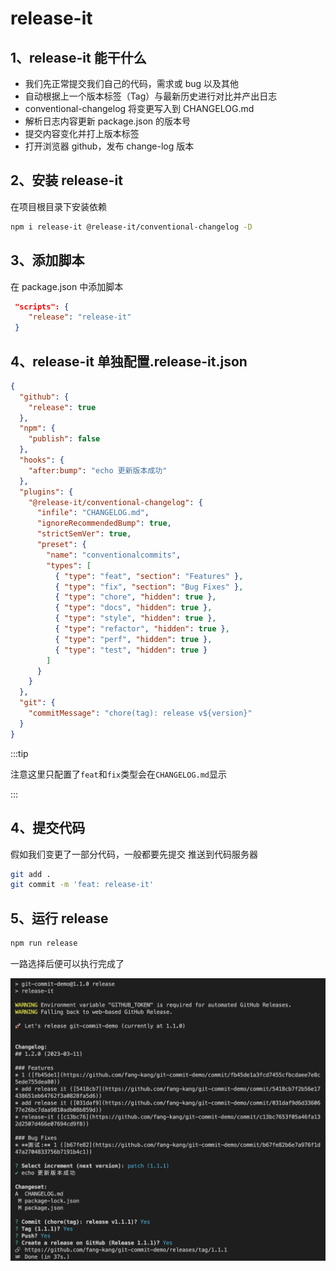 # release-it

## 1、release-it 能干什么

- 我们先正常提交我们自己的代码，需求或 bug 以及其他
- 自动根据上一个版本标签（Tag）与最新历史进行对比并产出日志
- conventional-changelog 将变更写入到 CHANGELOG.md
- 解析日志内容更新 package.json 的版本号
- 提交内容变化并打上版本标签
- 打开浏览器 github，发布 change-log 版本

## 2、安装 release-it

在项目根目录下安装依赖

```bash
npm i release-it @release-it/conventional-changelog -D
```

## 3、添加脚本

在 package.json 中添加脚本

```json
 "scripts": {
    "release": "release-it"
 }
```

## 4、release-it 单独配置.release-it.json

```json
{
  "github": {
    "release": true
  },
  "npm": {
    "publish": false
  },
  "hooks": {
    "after:bump": "echo 更新版本成功"
  },
  "plugins": {
    "@release-it/conventional-changelog": {
      "infile": "CHANGELOG.md",
      "ignoreRecommendedBump": true,
      "strictSemVer": true,
      "preset": {
        "name": "conventionalcommits",
        "types": [
          { "type": "feat", "section": "Features" },
          { "type": "fix", "section": "Bug Fixes" },
          { "type": "chore", "hidden": true },
          { "type": "docs", "hidden": true },
          { "type": "style", "hidden": true },
          { "type": "refactor", "hidden": true },
          { "type": "perf", "hidden": true },
          { "type": "test", "hidden": true }
        ]
      }
    }
  },
  "git": {
    "commitMessage": "chore(tag): release v${version}"
  }
}
```

:::tip

注意这里只配置了`feat`和`fix`类型会在`CHANGELOG.md`显示

:::

## 4、提交代码

假如我们变更了一部分代码，一般都要先提交 推送到代码服务器

```bash
git add .
git commit -m 'feat: release-it'
```

## 5、运行 release

```bash
npm run release
```

一路选择后便可以执行完成了

![img](asserts/1.png)
